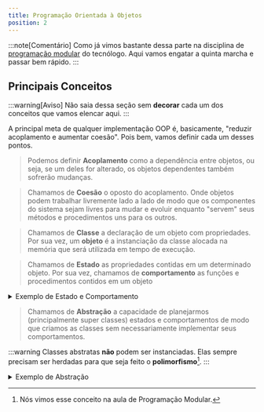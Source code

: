 ```yaml
---
title: Programação Orientada à Objetos
position: 2
---
```

:::note[Comentário]
Como já vimos bastante dessa parte na disciplina de [programação modular](../../../02-puc/03-segundo-periodo/04-programacao-modular.md) do tecnólogo. Aqui vamos engatar a quinta marcha e passar bem rápido.
:::

## Principais Conceitos

:::warning[Aviso]
Não saia dessa seção sem **decorar** cada um dos conceitos que vamos elencar aqui.
:::

A principal meta de qualquer implementação OOP é, basicamente, "reduzir acoplamento e aumentar coesão". Pois bem, vamos definir cada um desses pontos.

> Podemos definir **Acoplamento** como a dependência entre objetos, ou seja, se um deles for alterado, os objetos dependentes também sofrerão mudanças.

> Chamamos de **Coesão** o oposto do acoplamento. Onde objetos podem trabalhar livremente lado a lado de modo que os componentes do sistema sejam livres para mudar e evoluir enquanto "servem" seus métodos e procedimentos uns para os outros.

> Chamamos de **Classe** a declaração de um objeto  com propriedades. Por sua vez, um **objeto** é a instanciação da classe alocada na memória que será utilizada em tempo de execução.

> Chamamos de **Estado** as propriedades contidas em um determinado objeto. Por sua vez, chamamos de **comportamento** as funções e procedimentos contidos em um objeto

<details>
<summary>Exemplo de Estado e Comportamento</summary>
```cs
namespace AulaConceitos
{
	public class Objeto
	{
		public string Estado1 { get; set; }
		public int Estado2 { get; set; }

		public int Comportamento1(int param1, int param2)
		{
			int result;
			// logica do comportamento
			return result;
		}

		// Aqui temos um exemplo de um Comportamento que altera um Estado
		public void AtualizaEstado1(string novoValor)
		{
			Estado1 = novoValor;
		}
	}
}
```
</details>

> Chamamos de **Herança** [^1] a capacidade de passagem de estados e comportamento entre classes. Nem sempre, o seu uso é aconselhado.

<details>
<summary>Exemplo de Herança</summary>

``` cs showLineNumbers
namespace AulaConceitos
{
	public class ObjetoPai
	{
		public string Estado1 { get; set; }
		public int Estado2 { get; set; }

		public int Comportamento1(int param1, int param2)
		{
			int result;
			// logica do comportamento
			return result;
		}

		// Aqui temos um exemplo de um Comportamento que altera um Estado
		public void AtualizaEstado1(string novoValor)
		{
			Estado1 = novoValor;
		}
	}
	
	public class ObjetoFilho : ObjetoPai
	{
		public string EstadoFilho1 { get; set; }
		public string EstadoFilho2 { get; set; }
		
		public int ComportamentoFilho1(int param1)
		{
			int result;
			// logica do comportamento
			return result;
		} 
	}
}
```

No exemplo acima, o comando `ObjetoFilho.Estado1` seria válido porque o estado da superclasse é herdado pela classe filha.
</details>

> Chamamos de **Abstração** a capacidade de planejarmos (principalmente super classes) estados e comportamentos de modo que criamos as classes sem necessariamente implementar seus comportamentos.

:::warning
Classes abstratas **não** podem ser instanciadas. Elas sempre precisam ser herdadas para que seja feito o **polimorfismo**[^2].
:::
<details>
<summary>Exemplo de Abstração</summary>

``` cs
namespace AulaConceitos
{
	public abstract class ClasseAbstrata
	{
		private readonly int _param1;

		public ClasseAbstrata(int param)
		{
			_param1 = param;
		}

		// Aqui eu defino que a classe do tipo ClasseAbstrata 
		// sempre vai ter os comportamentos 1 e 2 mesmo sem
		// definir o que esses caras fazem (isso vai ser posto na classe filha)
		public abstract Comportamento1();
		public abstract Comportamento2();
	}
}
```
</details>

[^1]: Provavelmente o conceito mais importante da OOP.

[^2]: Nós vimos esse conceito na aula de Programação Modular.
